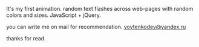 It's my first animation. random text flashes across web-pages with random colors and sizes.
JavaScript + jQuery.

you can write me on mail for recommendation. voytenkodev@yandex.ru

thanks for read.